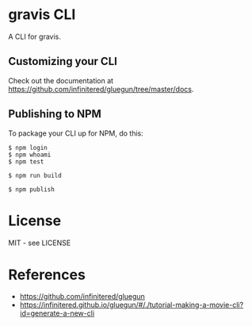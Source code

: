 # gravis CLI

A CLI for gravis.

## Customizing your CLI

Check out the documentation at https://github.com/infinitered/gluegun/tree/master/docs.

## Publishing to NPM

To package your CLI up for NPM, do this:

```shell
$ npm login
$ npm whoami
$ npm test

$ npm run build

$ npm publish
```

# License

MIT - see LICENSE

# References
- https://github.com/infinitered/gluegun
- https://infinitered.github.io/gluegun/#/./tutorial-making-a-movie-cli?id=generate-a-new-cli
